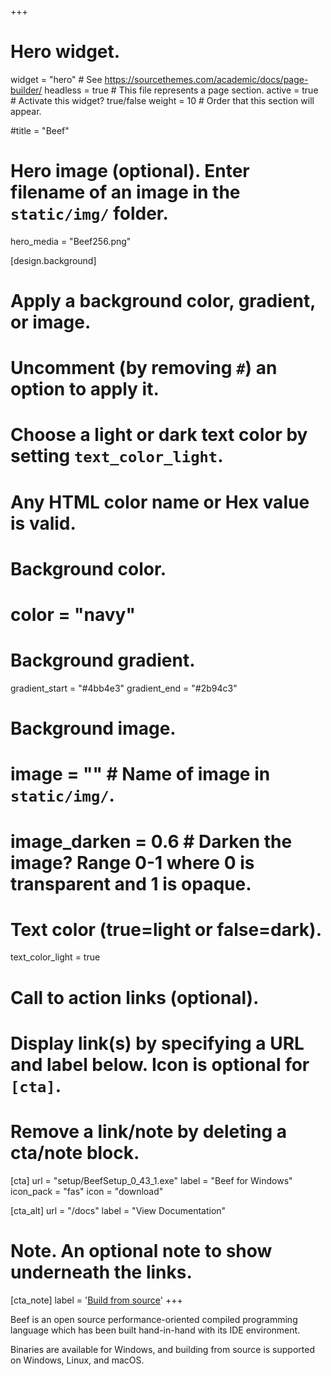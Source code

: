 +++
# Hero widget.
widget = "hero"  # See https://sourcethemes.com/academic/docs/page-builder/
headless = true  # This file represents a page section.
active = true  # Activate this widget? true/false
weight = 10  # Order that this section will appear.

#title = "Beef"

# Hero image (optional). Enter filename of an image in the `static/img/` folder.
hero_media = "Beef256.png"

[design.background]
  # Apply a background color, gradient, or image.
  #   Uncomment (by removing `#`) an option to apply it.
  #   Choose a light or dark text color by setting `text_color_light`.
  #   Any HTML color name or Hex value is valid.

  # Background color.
  # color = "navy"
  
  # Background gradient.
  gradient_start = "#4bb4e3"
  gradient_end = "#2b94c3"
  
  # Background image.
  # image = ""  # Name of image in `static/img/`.
  # image_darken = 0.6  # Darken the image? Range 0-1 where 0 is transparent and 1 is opaque.

  # Text color (true=light or false=dark).
  text_color_light = true

# Call to action links (optional).
#   Display link(s) by specifying a URL and label below. Icon is optional for `[cta]`.
#   Remove a link/note by deleting a cta/note block.
[cta]
  url = "setup/BeefSetup_0_43_1.exe"
  label = "Beef for Windows"
  icon_pack = "fas"
  icon = "download"
  
[cta_alt]
  url = "/docs"
  label = "View Documentation"

# Note. An optional note to show underneath the links.
[cta_note]
  label = '<a href="docs/getting-start/building/">Build from source</a>'
+++

Beef is an open source performance-oriented compiled programming language which has been built hand-in-hand with its IDE environment.

Binaries are available for Windows, and building from source is supported on Windows, Linux, and macOS.
